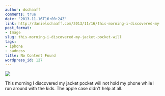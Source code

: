 ```yaml
---
author: dschaaff
comments: true
date: "2013-11-16T16:00:24Z"
link: http://danielschaaff.com/2013/11/16/this-morning-i-discovered-my-jacket-pocket-will/
post_format:
- Image
slug: this-morning-i-discovered-my-jacket-pocket-will
tags:
- iphone
- sadness
title: No Content Found
wordpress_id: 127
---
```


![](https://danielschaaff.files.wordpress.com/2013/11/tumblr_mwd5soejh41qcnv82o1_1280.jpg)

This morning I discovered my jacket pocket will not hold my phone while I run around with the kids. The apple case didn't help at all.
